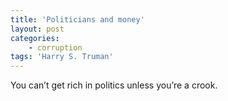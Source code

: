```yaml
---
title: 'Politicians and money'
layout: post
categories:
    - corruption
tags: 'Harry S. Truman'
---
```


You can’t get rich in politics unless you’re a crook.